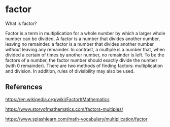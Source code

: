 # factor


What is factor?

Factor is a term in multiplication for a whole number by which a larger whole number can be divided.
A factor is a number that divides another number, leaving no remainder. 
a factor is a number that divides another number without leaving any remainder. 
In contrast, a multiple is a number that, when divided a certain of times by another number, no remainder is left.
To be the factors of a number, the factor number should exactly divide the number (with 0 remainder).
There are two methods of finding factors: multiplication and division.
In addition, rules of divisibility may also be used.


## References

https://en.wikipedia.org/wiki/Factor#Mathematics

https://www.storyofmathematics.com/factors-multiples/

https://www.splashlearn.com/math-vocabulary/multiplication/factor
